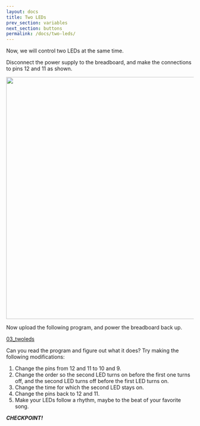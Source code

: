 ```yaml
---
layout: docs
title: Two LEDs
prev_section: variables
next_section: buttons
permalink: /docs/two-leds/
---
```


Now, we will control two LEDs at the same time.

Disconnect the power supply to the breadboard, and make the connections to pins 12 and 11 as shown.

<img src="{{ site.baseurl }}/img/two-leds.png" style="width: 650px"/>

Now upload the following program, and power the breadboard back up.

<a href="{{ site.baseurl }}/sketches/03_twoleds.txt">03_twoleds</a>

Can you read the program and figure out what it does? Try making
the following modifications:

1. Change the pins from 12 and 11 to 10 and 9.
2. Change the order so the second LED turns on before the first one turns off, and the second LED turns off before the first LED turns on.
3. Change the time for which the second LED stays on.
4. Change the pins back to 12 and 11.
5. Make your LEDs follow a rhythm, maybe to the beat of your favorite song.

**_CHECKPOINT!_**

